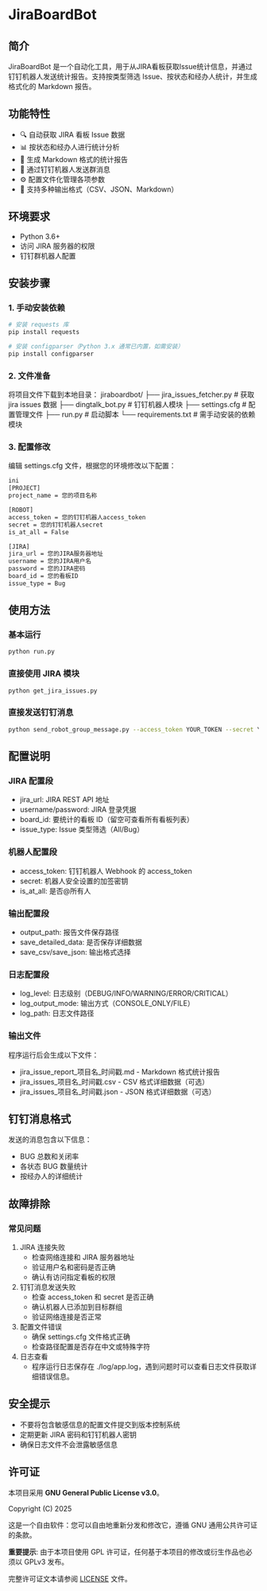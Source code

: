 # JiraBoardBot

## 简介
JiraBoardBot 是一个自动化工具，用于从JIRA看板获取Issue统计信息，并通过钉钉机器人发送统计报告。支持按类型筛选 Issue、按状态和经办人统计，并生成格式化的 Markdown 报告。

## 功能特性
- 🔍 自动获取 JIRA 看板 Issue 数据
- 📊 按状态和经办人进行统计分析
- 📝 生成 Markdown 格式的统计报告
- 🤖 通过钉钉机器人发送群消息
- ⚙️ 配置文件化管理各项参数
- 📁 支持多种输出格式（CSV、JSON、Markdown）

## 环境要求
- Python 3.6+
- 访问 JIRA 服务器的权限
- 钉钉群机器人配置

## 安装步骤
### 1. 手动安装依赖
```bash
# 安装 requests 库
pip install requests

# 安装 configparser（Python 3.x 通常已内置，如需安装）
pip install configparser
```

### 2. 文件准备
将项目文件下载到本地目录：
jiraboardbot/
├── jira_issues_fetcher.py  # 获取jira issues 数据
├── dingtalk_bot.py         # 钉钉机器人模块
├── settings.cfg            # 配置管理文件
├── run.py                  # 启动脚本
└── requirements.txt        # 需手动安装的依赖模块

### 3. 配置修改
编辑 settings.cfg 文件，根据您的环境修改以下配置：
```bash
ini
[PROJECT]
project_name = 您的项目名称

[ROBOT]
access_token = 您的钉钉机器人access_token
secret = 您的钉钉机器人secret
is_at_all = False

[JIRA]
jira_url = 您的JIRA服务器地址
username = 您的JIRA用户名
password = 您的JIRA密码
board_id = 您的看板ID
issue_type = Bug
```

## 使用方法
### 基本运行
```bash
python run.py
```

### 直接使用 JIRA 模块
```bash
python get_jira_issues.py
```

### 直接发送钉钉消息
```bash
python send_robot_group_message.py --access_token YOUR_TOKEN --secret YOUR_SECRET --msg "测试消息"
```

## 配置说明
### JIRA 配置段
- jira_url: JIRA REST API 地址
- username/password: JIRA 登录凭据
- board_id: 要统计的看板 ID（留空可查看所有看板列表）
- issue_type: Issue 类型筛选（All/Bug）

### 机器人配置段
- access_token: 钉钉机器人 Webhook 的 access_token
- secret: 机器人安全设置的加签密钥
- is_at_all: 是否@所有人

### 输出配置段
- output_path: 报告文件保存路径
- save_detailed_data: 是否保存详细数据
- save_csv/save_json: 输出格式选择

### 日志配置段
- log_level: 日志级别（DEBUG/INFO/WARNING/ERROR/CRITICAL）
- log_output_mode: 输出方式（CONSOLE_ONLY/FILE）
- log_path: 日志文件路径

### 输出文件
程序运行后会生成以下文件：
- jira_issue_report_项目名_时间戳.md - Markdown 格式统计报告
- jira_issues_项目名_时间戳.csv - CSV 格式详细数据（可选）
- jira_issues_项目名_时间戳.json - JSON 格式详细数据（可选）

## 钉钉消息格式
发送的消息包含以下信息：
- BUG 总数和关闭率
- 各状态 BUG 数量统计
- 按经办人的详细统计

## 故障排除
### 常见问题
1. JIRA 连接失败
   - 检查网络连接和 JIRA 服务器地址
   - 验证用户名和密码是否正确
   - 确认有访问指定看板的权限
2. 钉钉消息发送失败
   - 检查 access_token 和 secret 是否正确
   - 确认机器人已添加到目标群组
   - 验证网络连接是否正常
3. 配置文件错误
   - 确保 settings.cfg 文件格式正确
   - 检查路径配置是否存在中文或特殊字符
4. 日志查看
   - 程序运行日志保存在 ./log/app.log，遇到问题时可以查看日志文件获取详细错误信息。

## 安全提示
- 不要将包含敏感信息的配置文件提交到版本控制系统
- 定期更新 JIRA 密码和钉钉机器人密钥
- 确保日志文件不会泄露敏感信息

## 许可证
本项目采用 **GNU General Public License v3.0**。

Copyright (C) 2025

这是一个自由软件：您可以自由地重新分发和修改它，遵循 GNU 通用公共许可证的条款。

**重要提示**: 由于本项目使用 GPL 许可证，任何基于本项目的修改或衍生作品也必须以 GPLv3 发布。

完整许可证文本请参阅 [LICENSE](LICENSE) 文件。
